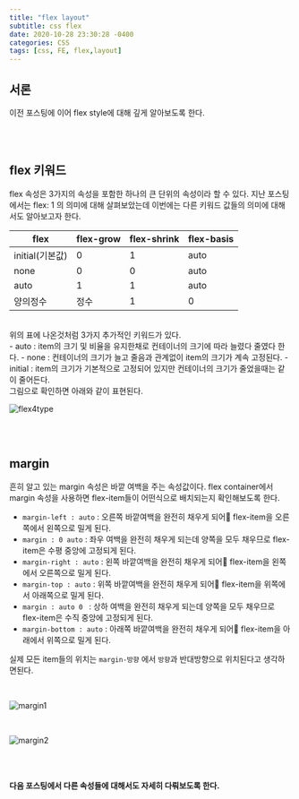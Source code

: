 ```yaml
---
title: "flex layout"
subtitle: css flex
date: 2020-10-28 23:30:28 -0400
categories: CSS 
tags: [css, FE, flex,layout]
---
```


## 서론

이전 포스팅에 이어 flex style에 대해 깊게 알아보도록 한다.

<br><br>

## flex 키워드

flex 속성은 3가지의 속성을 포함한 하나의 큰 단위의 속성이라 할 수 있다. 지난 포스팅에서는
flex: 1 의 의미에 대해 살펴보았는데 이번에는 다른 키워드 값들의 의미에 대해서도 알아보고자 한다.

|flex | flex-grow | flex-shrink | flex-basis|
|---|---|---|---|
|initial(기본값)| 0 | 1 | auto|
|none | 0 | 0 | auto|
|auto | 1 | 1 | auto | 
|양의정수 | 정수 | 1 | 0 |

<br>
위의 표에 나온것처럼 3가지 추가적인 키워드가 있다. <br>
- auto : item의 크기 및 비율을 유지한채로 컨테이너의 크기에 따라 늘렸다 줄였다 한다.
- none : 컨테이너의 크기가 늘고 줄음과 관계없이 item의 크기가 계속 고정된다.
- initial : item의 크기가 기본적으로 고정되어 있지만 컨테이너의 크기가 줄었을때는 같이 줄어든다.
<br>
그림으로 확인하면 아래와 같이 표현된다.
<br>

![flex4type](https://junstar17.github.io/img/flex4type.png)

<br><br>


## margin

흔히 알고 있는 margin 속성은 바깥 여백을 주는 속성값이다.
flex container에서 margin 속성을 사용하면 flex-item들이 어떤식으로 배치되는지 확인해보도록 한다.

- `margin-left : auto` : 오른쪽 바깥여백을 완전히 채우게 되어 flex-item을 오른쪽에서 왼쪽으로 밀게 된다.
- `margin : 0 auto` : 좌우 여백을 완전히 채우게 되는데 양쪽을 모두 채우므로 flex-item은 수평 중앙에 고정되게 된다.
- `margin-right : auto` : 왼쪽 바깥여백을 완전히 채우게 되어 flex-item을 왼쪽에서 오른쪽으로 밀게 된다.
- `margin-top : auto` : 위쪽 바깥여백을 완전히 채우게 되어 flex-item을 위쪽에서 아래쪽으로 밀게 된다.
- `margin : auto 0 ` : 상하 여백을 완전히 채우게 되는데 양쪽을 모두 채우므로 flex-item은 수직 중앙에 고정되게 된다.
- `margin-bottom : auto` : 아래쪽 바깥여백을 완전히 채우게 되어 flex-item을 아래에서 위쪽으로 밀게 된다.

실제 모든 item들의 위치는 `margin-방향` 에서 `방향`과 반대방향으로 위치된다고 생각하면된다.

<br>

![margin1](https://junstar17.github.io/img/margin1.png)

<br>

![margin2](https://junstar17.github.io/img/margin2.png)

<br><br>

**다음 포스팅에서 다른 속성들에 대해서도 자세히 다뤄보도록 한다.**

